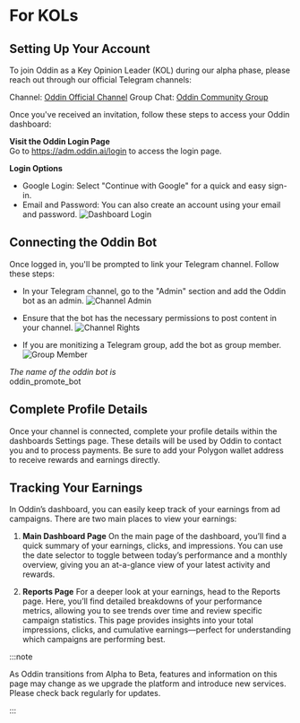 # For KOLs

## Setting Up Your Account

To join Oddin as a Key Opinion Leader (KOL) during our alpha phase, please reach out through our official Telegram channels:

Channel: [Oddin Official Channel](https://t.me/oddinai)
Group Chat: [Oddin Community Group](https://t.me/+xC7MTyOquMowMmM0)

Once you've received an invitation, follow these steps to access your Oddin dashboard:

**Visit the Oddin Login Page**\
Go to https://adm.oddin.ai/login to access the login page.

**Login Options**

- Google Login: Select "Continue with Google" for a quick and easy sign-in.
- Email and Password: You can also create an account using your email and password.
  ![Dashboard Login](/img/oddin-dashboard-login.jpg)

## Connecting the Oddin Bot

Once logged in, you'll be prompted to link your Telegram channel. Follow these steps:

- In your Telegram channel, go to the "Admin" section and add the Oddin bot as an admin.
  ![Channel Admin](/img/tg-channel-add-admin.jpg)
- Ensure that the bot has the necessary permissions to post content in your channel.
  ![Channel Rights](/img/tg-channel-admin-rights.jpg)

- If you are monitizing a Telegram group, add the bot as group member.
  ![Group Member](/img/tg-group-add-member.jpg)

_The name of the oddin bot is_\
oddin_promote_bot

## Complete Profile Details

Once your channel is connected, complete your profile details within the dashboards Settings page. These details will be used by Oddin to contact you and to process payments. Be sure to add your Polygon wallet address to receive rewards and earnings directly.

## Tracking Your Earnings

In Oddin’s dashboard, you can easily keep track of your earnings from ad campaigns. There are two main places to view your earnings:

1. **Main Dashboard Page**
   On the main page of the dashboard, you’ll find a quick summary of your earnings, clicks, and impressions. You can use the date selector to toggle between today’s performance and a monthly overview, giving you an at-a-glance view of your latest activity and rewards.

2. **Reports Page**
   For a deeper look at your earnings, head to the Reports page. Here, you’ll find detailed breakdowns of your performance metrics, allowing you to see trends over time and review specific campaign statistics. This page provides insights into your total impressions, clicks, and cumulative earnings—perfect for understanding which campaigns are performing best.

:::note

As Oddin transitions from Alpha to Beta, features and information on this page may change as we upgrade the platform and introduce new services. Please check back regularly for updates.

:::
